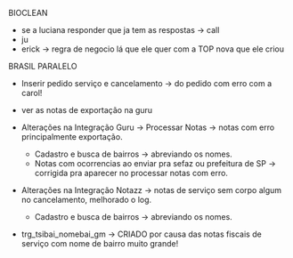BIOCLEAN
- se a luciana responder que ja tem as respostas → call
- ju
- erick → regra de negocio lá que ele quer com a TOP nova que ele criou


BRASIL PARALELO
- Inserir pedido serviço e cancelamento → do pedido com erro com a carol!
- ver as notas de exportação na guru



- Alterações na Integração Guru → Processar Notas → notas com erro principalmente exportação.
	- Cadastro e busca de bairros → abreviando os nomes.
	- Notas com ocorrencias ao enviar pra sefaz ou prefeitura de SP → corrigida pra aparecer no processar notas com erro.
- Alterações na Integração Notazz → notas de serviço sem corpo algum no cancelamento, melhorado o log.
	- Cadastro e busca de bairros → abreviando os nomes.
- trg_tsibai_nomebai_gm → CRIADO por causa das notas fiscais de serviço com nome de bairro muito grande! 